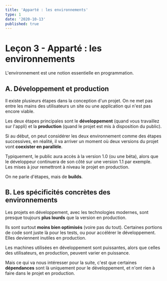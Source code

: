 ```yaml
---
title: 'Apparté : les environnements'
type: 1
date: '2020-10-13'
published: true
---
```


# Leçon 3 - Apparté : les environnements

L'environnement est une notion essentielle en programmation.


## A. Développement et production

Il existe plusieurs étapes dans la conception d'un projet. On ne met pas entre les mains des utilisateurs un site ou une application qui n'est pas encore viable.  

Les deux étapes principales sont le **développement** (quand vous travaillez sur l'appli) et la **production** (quand le projet est mis à disposition du public).

Si au début, on peut considérer les deux environnement comme des étapes successives, en réalité, il va arriver un moment où deux versions du projet vont **coexister en parallèle**.

Typiquement, le public aura accès à la version 1.0 (ou une béta), alors que le développeur continuera de son côté sur une version 1.1 par exemple.  
Les mises à jour remettront à niveau le projet en production.

On ne parle d'étapes, mais de **builds**.


## B. Les spécificités concrètes des environnements

Les projets en développement, avec les technologies modernes, sont presque toujours **plus lourds** que la version en production.

Ils sont surtout **moins bien optimisés** (voire pas du tout). Certaines portions de code sont juste là pour les tests, ou pour accélérer le développement. Elles deviennent inutiles en production.

Les machines utilisées en développement sont puissantes, alors que celles des utilisateurs, en production, peuvent varier en puissance.

Mais ce qui va nous intéresser pour la suite, c'est que certaines **dépendances** sont là uniquement pour le développement, et n'ont rien à faire dans le projet en production.
